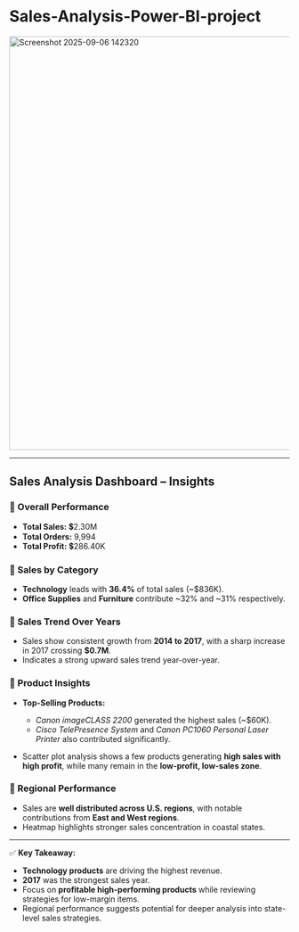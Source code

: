 # Sales-Analysis-Power-BI-project
<img width="1299" height="742" alt="Screenshot 2025-09-06 142320" src="https://github.com/user-attachments/assets/7282bf35-0edf-47f8-ba54-c3c2a74af9d6" />


---

## Sales Analysis Dashboard – Insights

### 🔹 Overall Performance

* **Total Sales:** 💲2.30M
* **Total Orders:** 9,994
* **Total Profit:** 💲286.40K

### 🔹 Sales by Category

* **Technology** leads with **36.4%** of total sales (\~\$836K).
* **Office Supplies** and **Furniture** contribute \~32% and \~31% respectively.

### 🔹 Sales Trend Over Years

* Sales show consistent growth from **2014 to 2017**, with a sharp increase in 2017 crossing **\$0.7M**.
* Indicates a strong upward sales trend year-over-year.

### 🔹 Product Insights

* **Top-Selling Products:**

  * *Canon imageCLASS 2200* generated the highest sales (\~\$60K).
  * *Cisco TelePresence System* and *Canon PC1060 Personal Laser Printer* also contributed significantly.
* Scatter plot analysis shows a few products generating **high sales with high profit**, while many remain in the **low-profit, low-sales zone**.

### 🔹 Regional Performance

* Sales are **well distributed across U.S. regions**, with notable contributions from **East and West regions**.
* Heatmap highlights stronger sales concentration in coastal states.

---

✅ **Key Takeaway:**

* **Technology products** are driving the highest revenue.
* **2017** was the strongest sales year.
* Focus on **profitable high-performing products** while reviewing strategies for low-margin items.
* Regional performance suggests potential for deeper analysis into state-level sales strategies.

